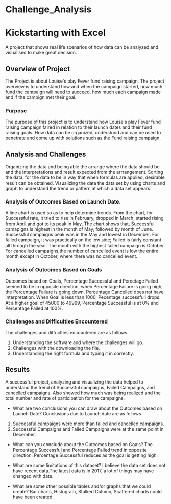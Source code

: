 # Challenge_Analysis
# Kickstarting with Excel
A project that shows real life scenarios of how data can be analyzed and visualised to make great decision.
## Overview of Project
The Project is about Louise's play Fever fund raising campaign. The project overview is to understand how and when the campaign started, how much fund the campaign will need to succeed, how much each campaign made and if the campign met their goal.
### Purpose
The purpose of this project is to understand how Louise's play Fever fund raising campaign faired in relation to their launch dates and their fund raising goals. How data can be organized, understood and can be used to penetrate and come up with solutions such as the Fund raising campaign.
## Analysis and Challenges
Organizing the data and being able the arrange where the data should be and the interpretations and result expected from the arrrangement.
Sorting the data, for the data to be in way that when formulas are applied, desirable result can be obtained.
Visualizing the data the data set by using charts and graph to understand the trend or pattern at which a data set appears.

### Analysis of Outcomes Based on Launch Date.
A line chart is used so as to help determine trends.
From the chart, for Successful rate, it tried to rise in February, dropped in March, started rising from April and got to its peak in May. The chart shows that, Successful camapigns is highest in the month of May, followed by month of June. Successful campaigns peak was in the May and lowest in December.
For failed campaign, it was practically on the low side; Failed is fairly constant all through the year. The month with the highest failed campaign is October.
For cancelled campaigns,the number of cancelled event is low the entire month except in October, where there was no cancelled event.

### Analysis of Outcomes Based on Goals
Outcomes based on Goals, Percentage Successful and Percetage Failed seemed to be in opposite direction, when Percentage Failure is going high, the Percentage Failure is going down. Percentage Cancelled does not have interpretation.
When Goal is less than 1000, Pecentage successfull drops.
At a higher goal of 45000 to 49999, Percentage Successful is at 0% and Percentage Failed at 100%.

### Challenges and Difficulties Encountered
The challenges and diffuclties encountered are as follows
1. Understanding the software and where the challenges will go.
2. Challenges with the downloading the file.
3. Understanding the right formula and typing it in correctly.

## Results
A successful project, analyzing and visualizing the data helped to understand the trend of Successful campaigns, Failed Campaigns, and cancelled campaigns. Also showed how much was being realized and the total number and rate of participation for the campaigns.

- What are two conclusions you can draw about the Outcomes based on Launch Date?
Conclusions due to Launch date are as follows
1. Successful campaigns were more than failed and cancelled campaigns.
2. Successful Campaigns and Failed Campaigns were at the same point in December.

- What can you conclude about the Outcomes based on Goals?
The Percentage Successful and Percentage Failed trend in opposite direction. 
Percentage Successful reduces as the goal is getting high.

- What are some limitations of this dataset?
I believe the data set does not have recent data.The latest data is in 2017, a lot of things may have changed with date.

- What are some other possible tables and/or graphs that we could create?
Bar charts, Histogram, Stalked Column, Scattered charts could have been created.
